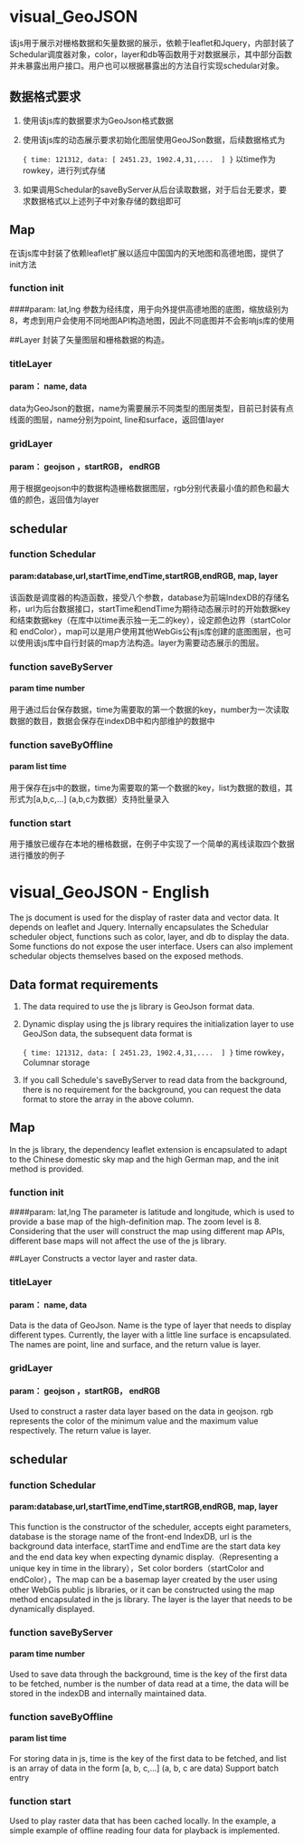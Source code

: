 # visual_GeoJSON

该js用于展示对栅格数据和矢量数据的展示，依赖于leaflet和Jquery，内部封装了Schedular调度器对象，color，layer和db等函数用于对数据展示，其中部分函数并未暴露出用户接口。用户也可以根据暴露出的方法自行实现schedular对象。
## 数据格式要求
1. 使用该js库的数据要求为GeoJson格式数据
2. 使用该js库的动态展示要求初始化图层使用GeoJSon数据，后续数据格式为

    `{
		time: 121312,
		data: [
			2451.23, 1902.4,31,....	
		]
	}`
以time作为rowkey，进行列式存储
4. 如果调用Schedular的saveByServer从后台读取数据，对于后台无要求，要求数据格式以上述列子中对象存储的数组即可

## Map
在该js库中封装了依赖leaflet扩展以适应中国国内的天地图和高德地图，提供了init方法
### function init
####param: lat,lng
参数为经纬度，用于向外提供高德地图的底图，缩放级别为8，考虑到用户会使用不同地图API构造地图，因此不同底图并不会影响js库的使用

##Layer
封装了矢量图层和栅格数据的构造。
### titleLayer
#### param： name, data
data为GeoJson的数据，name为需要展示不同类型的图层类型，目前已封装有点线面的图层，name分别为point, line和surface，返回值layer

### gridLayer
#### param： geojson ，startRGB， endRGB
用于根据geojson中的数据构造栅格数据图层，rgb分别代表最小值的颜色和最大值的颜色，返回值为layer

## schedular
### function Schedular
#### param:database,url,startTime,endTime,startRGB,endRGB, map, layer

该函数是调度器的构造函数，接受八个参数，database为前端IndexDB的存储名称，url为后台数据接口，startTime和endTime为期待动态展示时的开始数据key和结束数据key（在库中以time表示独一无二的key），设定颜色边界（startColor和 endColor），map可以是用户使用其他WebGis公有js库创建的底图图层，也可以使用该js库中自行封装的map方法构造。layer为需要动态展示的图层。
### function saveByServer
#### param time number
用于通过后台保存数据，time为需要取的第一个数据的key，number为一次读取数据的数目，数据会保存在indexDB中和内部维护的数据中
### function saveByOffline
#### param list time
用于保存在js中的数据，time为需要取的第一个数据的key，list为数据的数组，其形式为[a,b,c,...] (a,b,c为数据）支持批量录入

### function start
用于播放已缓存在本地的栅格数据，在例子中实现了一个简单的离线读取四个数据进行播放的例子




# visual_GeoJSON - English

The js document is used for the display of raster data and vector data. It depends on leaflet and Jquery. Internally encapsulates the Schedular scheduler object, functions such as color, layer, and db to display the data. Some functions do not expose the user interface. Users can also implement schedular objects themselves based on the exposed methods.
## Data format requirements
1. The data required to use the js library is GeoJson format data.
2. Dynamic display using the js library requires the initialization layer to use GeoJSon data, the subsequent data format is

    `{
		time: 121312,
		data: [
			2451.23, 1902.4,31,....	
		]
	}`
time rowkey，Columnar storage
4. If you call Schedule's saveByServer to read data from the background, there is no requirement for the background, you can request the data format to store the array in the above column.

## Map
In the js library, the dependency leaflet extension is encapsulated to adapt to the Chinese domestic sky map and the high German map, and the init method is provided.
### function init
####param: lat,lng
The parameter is latitude and longitude, which is used to provide a base map of the high-definition map. The zoom level is 8. Considering that the user will construct the map using different map APIs, different base maps will not affect the use of the js library.

##Layer
Constructs a vector layer and raster data.
### titleLayer
#### param： name, data
Data is the data of GeoJson. Name is the type of layer that needs to display different types. Currently, the layer with a little line surface is encapsulated. The names are point, line and surface, and the return value is layer.

### gridLayer
#### param： geojson ，startRGB， endRGB
Used to construct a raster data layer based on the data in geojson. rgb represents the color of the minimum value and the maximum value respectively. The return value is layer.

## schedular
### function Schedular
#### param:database,url,startTime,endTime,startRGB,endRGB, map, layer

This function is the constructor of the scheduler, accepts eight parameters, database is the storage name of the front-end IndexDB, url is the background data interface, startTime and endTime are the start data key and the end data key when expecting dynamic display.（Representing a unique key in time in the library），Set color borders（startColor and endColor），The map can be a basemap layer created by the user using other WebGis public js libraries, or it can be constructed using the map method encapsulated in the js library. The layer is the layer that needs to be dynamically displayed.
### function saveByServer
#### param time number
Used to save data through the background, time is the key of the first data to be fetched, number is the number of data read at a time, the data will be stored in the indexDB and internally maintained data.
### function saveByOffline
#### param list time
For storing data in js, time is the key of the first data to be fetched, and list is an array of data in the form [a, b, c,...] (a, b, c are data) Support batch entry

### function start
Used to play raster data that has been cached locally. In the example, a simple example of offline reading four data for playback is implemented.


